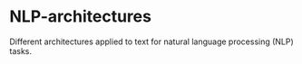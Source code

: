 # NLP-architectures
Different architectures applied to text for natural language processing (NLP) tasks.
